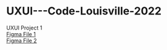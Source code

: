 # UXUI---Code-Louisville-2022
UXUI Project 1
<br>
<a href="https://www.figma.com/file/XafJUTq6xCYDfeBpNTcGgw/Group-Project-UX-Sept-2022?node-id=0%3A1&t=piizE67Rw5nG8Uvv-0" target="_blank">Figma File 1</a>
<br>
<a href="https://www.figma.com/file/7Xc4DX4XNAauJ9WR3G6i40/Cat-Tastic-Case-Study?node-id=0%3A1&t=8VvFXVz6nM0qOnx6-0" target="_blank">Figma File 2</a>

